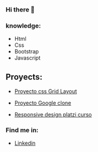 ### Hi there 👋
### knowledge:
- Html
- Css
- Bootstrap
- Javascript


## Proyects:
* [Proyecto css Grid Layout](https://maxhess22.github.io/proyecto-grid.github.io/)

* <a href="https://maxhess22.github.io/proyectoGoogle-clone/" target="_blank">Proyecto Google clone </a>
* [Responsive design platzi curso](https://maxhess22.github.io/MobileFirst-Platzi/)

### Find me in:
- [Linkedin](https://www.linkedin.com/in/max-felipe-hess-alvarez-37414b1bb/)
